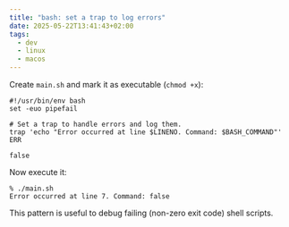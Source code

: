 ```yaml
---
title: "bash: set a trap to log errors"
date: 2025-05-22T13:41:43+02:00
tags:
  - dev
  - linux
  - macos
---
```


Create `main.sh` and mark it as executable (`chmod +x`):

```shell
#!/usr/bin/env bash
set -euo pipefail

# Set a trap to handle errors and log them.
trap 'echo "Error occurred at line $LINENO. Command: $BASH_COMMAND"' ERR

false
```

Now execute it:

```shell
% ./main.sh
Error occurred at line 7. Command: false
```

This pattern is useful to debug failing (non-zero exit code) shell scripts.
